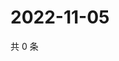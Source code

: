 # 2022-11-05

共 0 条

<!-- BEGIN WEIBO -->
<!-- 最后更新时间 Sat Nov 05 2022 11:19:46 GMT+0800 (China Standard Time) -->

<!-- END WEIBO -->
